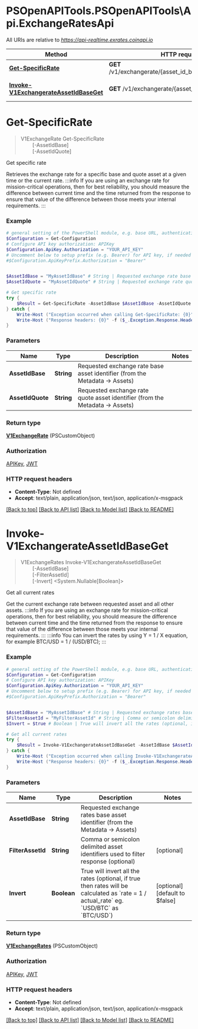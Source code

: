 # PSOpenAPITools.PSOpenAPITools\Api.ExchangeRatesApi

All URIs are relative to *https://api-realtime.exrates.coinapi.io*

Method | HTTP request | Description
------------- | ------------- | -------------
[**Get-SpecificRate**](ExchangeRatesApi.md#Get-SpecificRate) | **GET** /v1/exchangerate/{asset_id_base}/{asset_id_quote} | Get specific rate
[**Invoke-V1ExchangerateAssetIdBaseGet**](ExchangeRatesApi.md#Invoke-V1ExchangerateAssetIdBaseGet) | **GET** /v1/exchangerate/{asset_id_base} | Get all current rates


<a id="Get-SpecificRate"></a>
# **Get-SpecificRate**
> V1ExchangeRate Get-SpecificRate<br>
> &nbsp;&nbsp;&nbsp;&nbsp;&nbsp;&nbsp;&nbsp;&nbsp;[-AssetIdBase] <String><br>
> &nbsp;&nbsp;&nbsp;&nbsp;&nbsp;&nbsp;&nbsp;&nbsp;[-AssetIdQuote] <String><br>

Get specific rate

Retrieves the exchange rate for a specific base and quote asset at a given time or the current rate.              :::info If you are using an exchange rate for mission-critical operations, then for best reliability, you should measure the difference between current time and the time returned from the response to ensure that value of the difference between those meets your internal requirements. :::

### Example
```powershell
# general setting of the PowerShell module, e.g. base URL, authentication, etc
$Configuration = Get-Configuration
# Configure API key authorization: APIKey
$Configuration.ApiKey.Authorization = "YOUR_API_KEY"
# Uncomment below to setup prefix (e.g. Bearer) for API key, if needed
#$Configuration.ApiKeyPrefix.Authorization = "Bearer"


$AssetIdBase = "MyAssetIdBase" # String | Requested exchange rate base asset identifier (from the Metadata -> Assets)
$AssetIdQuote = "MyAssetIdQuote" # String | Requested exchange rate quote asset identifier (from the Metadata -> Assets)

# Get specific rate
try {
    $Result = Get-SpecificRate -AssetIdBase $AssetIdBase -AssetIdQuote $AssetIdQuote
} catch {
    Write-Host ("Exception occurred when calling Get-SpecificRate: {0}" -f ($_.ErrorDetails | ConvertFrom-Json))
    Write-Host ("Response headers: {0}" -f ($_.Exception.Response.Headers | ConvertTo-Json))
}
```

### Parameters

Name | Type | Description  | Notes
------------- | ------------- | ------------- | -------------
 **AssetIdBase** | **String**| Requested exchange rate base asset identifier (from the Metadata -&gt; Assets) | 
 **AssetIdQuote** | **String**| Requested exchange rate quote asset identifier (from the Metadata -&gt; Assets) | 

### Return type

[**V1ExchangeRate**](V1ExchangeRate.md) (PSCustomObject)

### Authorization

[APIKey](../README.md#APIKey), [JWT](../README.md#JWT)

### HTTP request headers

 - **Content-Type**: Not defined
 - **Accept**: text/plain, application/json, text/json, application/x-msgpack

[[Back to top]](#) [[Back to API list]](../README.md#documentation-for-api-endpoints) [[Back to Model list]](../README.md#documentation-for-models) [[Back to README]](../README.md)

<a id="Invoke-V1ExchangerateAssetIdBaseGet"></a>
# **Invoke-V1ExchangerateAssetIdBaseGet**
> V1ExchangeRates Invoke-V1ExchangerateAssetIdBaseGet<br>
> &nbsp;&nbsp;&nbsp;&nbsp;&nbsp;&nbsp;&nbsp;&nbsp;[-AssetIdBase] <String><br>
> &nbsp;&nbsp;&nbsp;&nbsp;&nbsp;&nbsp;&nbsp;&nbsp;[-FilterAssetId] <String><br>
> &nbsp;&nbsp;&nbsp;&nbsp;&nbsp;&nbsp;&nbsp;&nbsp;[-Invert] <System.Nullable[Boolean]><br>

Get all current rates

Get the current exchange rate between requested asset and all other assets.              :::info If you are using an exchange rate for mission-critical operations, then for best reliability, you should measure the difference between current time and the time returned from the response to ensure that value of the difference between those meets your internal requirements. :::              :::info You can invert the rates by using Y = 1 / X equation, for example BTC/USD = 1 / (USD/BTC); :::

### Example
```powershell
# general setting of the PowerShell module, e.g. base URL, authentication, etc
$Configuration = Get-Configuration
# Configure API key authorization: APIKey
$Configuration.ApiKey.Authorization = "YOUR_API_KEY"
# Uncomment below to setup prefix (e.g. Bearer) for API key, if needed
#$Configuration.ApiKeyPrefix.Authorization = "Bearer"


$AssetIdBase = "MyAssetIdBase" # String | Requested exchange rates base asset identifier (from the Metadata -> Assets)
$FilterAssetId = "MyFilterAssetId" # String | Comma or semicolon delimited asset identifiers used to filter response (optional) (optional)
$Invert = $true # Boolean | True will invert all the rates (optional, if true then rates will be calculated as `rate = 1 / actual_rate` eg. `USD/BTC` as `BTC/USD`) (optional) (default to $false)

# Get all current rates
try {
    $Result = Invoke-V1ExchangerateAssetIdBaseGet -AssetIdBase $AssetIdBase -FilterAssetId $FilterAssetId -Invert $Invert
} catch {
    Write-Host ("Exception occurred when calling Invoke-V1ExchangerateAssetIdBaseGet: {0}" -f ($_.ErrorDetails | ConvertFrom-Json))
    Write-Host ("Response headers: {0}" -f ($_.Exception.Response.Headers | ConvertTo-Json))
}
```

### Parameters

Name | Type | Description  | Notes
------------- | ------------- | ------------- | -------------
 **AssetIdBase** | **String**| Requested exchange rates base asset identifier (from the Metadata -&gt; Assets) | 
 **FilterAssetId** | **String**| Comma or semicolon delimited asset identifiers used to filter response (optional) | [optional] 
 **Invert** | **Boolean**| True will invert all the rates (optional, if true then rates will be calculated as &#x60;rate &#x3D; 1 / actual_rate&#x60; eg. &#x60;USD/BTC&#x60; as &#x60;BTC/USD&#x60;) | [optional] [default to $false]

### Return type

[**V1ExchangeRates**](V1ExchangeRates.md) (PSCustomObject)

### Authorization

[APIKey](../README.md#APIKey), [JWT](../README.md#JWT)

### HTTP request headers

 - **Content-Type**: Not defined
 - **Accept**: text/plain, application/json, text/json, application/x-msgpack

[[Back to top]](#) [[Back to API list]](../README.md#documentation-for-api-endpoints) [[Back to Model list]](../README.md#documentation-for-models) [[Back to README]](../README.md)

